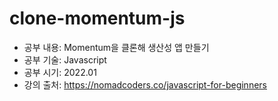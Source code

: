 # clone-momentum-js

- 공부 내용: Momentum을 클론해 생산성 앱 만들기
- 공부 기술: Javascript
- 공부 시기: 2022.01
- 강의 출처: https://nomadcoders.co/javascript-for-beginners
